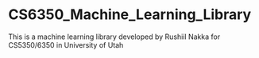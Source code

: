 # CS6350_Machine_Learning_Library
This is a machine learning library developed by Rushiil Nakka for CS5350/6350 in University of Utah

